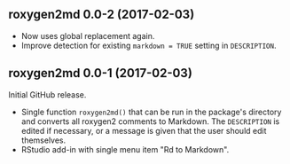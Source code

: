 ## roxygen2md 0.0-2 (2017-02-03)

- Now uses global replacement again.
- Improve detection for existing `markdown = TRUE` setting in `DESCRIPTION`.


## roxygen2md 0.0-1 (2017-02-03)

Initial GitHub release.

- Single function `roxygen2md()` that can be run in the package's directory and converts all roxygen2 comments to Markdown. The `DESCRIPTION` is edited if necessary, or a message is given that the user should edit themselves.
- RStudio add-in with single menu item "Rd to Markdown".



